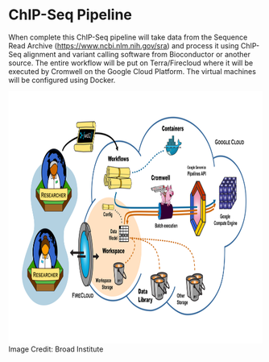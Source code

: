 # ChIP-Seq Pipeline

When complete this ChIP-Seq pipeline will take data from the Sequence Read Archive (https://www.ncbi.nlm.nih.gov/sra) and process it using ChIP-Seq alignment and variant calling software from Bioconductor or another source. The entire workflow will be put on Terra/Firecloud where it will be executed by Cromwell on the Google Cloud Platform. The virtual machines will be configured using Docker. 

<img src="firecloud.svg" width="100%" height="500">
Image Credit: Broad Institute
